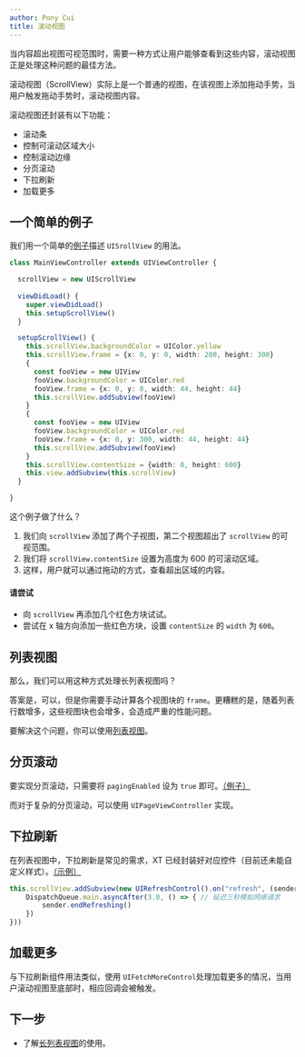 ```yaml
---
author: Pony Cui
title: 滚动视图
---
```


当内容超出视图可视范围时，需要一种方式让用户能够查看到这些内容，滚动视图正是处理这种问题的最佳方法。

滚动视图（ScrollView）实际上是一个普通的视图，在该视图上添加拖动手势，当用户触发拖动手势时，滚动视图内容。

滚动视图还封装有以下功能：

* 滚动条
* 控制可滚动区域大小
* 控制滚动边缘
* 分页滚动
* 下拉刷新
* 加载更多

## 一个简单的例子

我们用一个简单的[例子](https://jsbin.com/firequg/edit?js,output)描述 ```UISrollView``` 的用法。

```typescript
class MainViewController extends UIViewController {

  scrollView = new UIScrollView
  
  viewDidLoad() {
    super.viewDidLoad()
    this.setupScrollView()
  }

  setupScrollView() {
    this.scrollView.backgroundColor = UIColor.yellow
    this.scrollView.frame = {x: 0, y: 0, width: 200, height: 300}
    {
      const fooView = new UIView
      fooView.backgroundColor = UIColor.red
      fooView.frame = {x: 0, y: 0, width: 44, height: 44}
      this.scrollView.addSubview(fooView)
    }
    {
      const fooView = new UIView
      fooView.backgroundColor = UIColor.red
      fooView.frame = {x: 0, y: 300, width: 44, height: 44}
      this.scrollView.addSubview(fooView)
    }
    this.scrollView.contentSize = {width: 0, height: 600}
    this.view.addSubview(this.scrollView)
  }

}
```

这个例子做了什么？

1. 我们向 ```scrollView``` 添加了两个子视图，第二个视图超出了 ```scrollView``` 的可视范围。
2. 我们将 ```scrollView.contentSize``` 设置为高度为 600 的可滚动区域。
3. 这样，用户就可以通过拖动的方式，查看超出区域的内容。

#### 请尝试

* 向 ```scrollView``` 再添加几个红色方块试试。
* 尝试在 x 轴方向添加一些红色方块，设置 ```contentSize``` 的 ```width``` 为 ```600```。

## 列表视图

那么，我们可以用这种方式处理长列表视图吗？

答案是，可以，但是你需要手动计算各个视图块的 ```frame```。更糟糕的是，随着列表行数增多，这些视图块也会增多，会造成严重的性能问题。

要解决这个问题，你可以使用[列表视图](TableView.md)。

## 分页滚动

要实现分页滚动，只需要将 ```pagingEnabled``` 设为 ```true``` 即可。[（例子）](https://jsbin.com/mituwej/edit?js,output)

而对于复杂的分页滚动，可以使用 ```UIPageViewController``` 实现。

## 下拉刷新

在列表视图中，下拉刷新是常见的需求，XT 已经封装好对应控件（目前还未能自定义样式）。[（示例）](https://jsbin.com/bonorum/edit?js,output)

```typescript
this.scrollView.addSubview(new UIRefreshControl().on("refresh", (sender: UIRefreshControl) => {
    DispatchQueue.main.asyncAfter(3.0, () => { // 延迟三秒模拟网络请求
        sender.endRefreshing()
    })
}))
```

## 加载更多

与下拉刷新组件用法类似，使用 ```UIFetchMoreControl```处理加载更多的情况，当用户滚动视图至底部时，相应回调会被触发。

## 下一步

* 了解[长列表视图](guide-tableview.md)的使用。